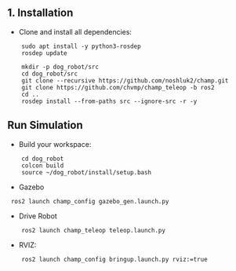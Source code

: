 
## 1. Installation

- Clone and install all dependencies:
```
    sudo apt install -y python3-rosdep
    rosdep update

    mkdir -p dog_robot/src
    cd dog_robot/src
    git clone --recursive https://github.com/noshluk2/champ.git
    git clone https://github.com/chvmp/champ_teleop -b ros2
    cd ..
    rosdep install --from-paths src --ignore-src -r -y
```
## Run Simulation
- Build your workspace:
```
    cd dog_robot
    colcon build
    source ~/dog_robot/install/setup.bash
```

- Gazebo
```
 ros2 launch champ_config gazebo_gen.launch.py
```
- Drive Robot
```
    ros2 launch champ_teleop teleop.launch.py
```
- RVIZ:
```
    ros2 launch champ_config bringup.launch.py rviz:=true
```

